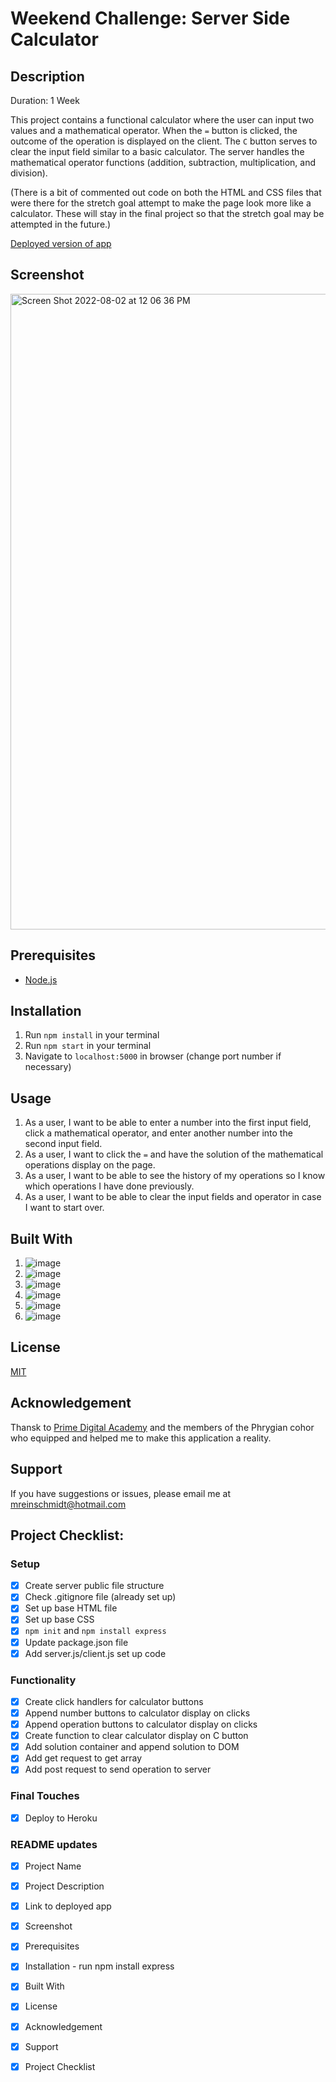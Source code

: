 # Weekend Challenge: Server Side Calculator

## Description

Duration: 1 Week

This project contains a functional calculator where the user can input two values and a mathematical operator. 
When the `=` button is clicked, the outcome of the operation is displayed on the client. 
The `C` button serves to clear the input field similar to a basic calculator. 
The server handles the mathematical operator functions (addition, subtraction, multiplication, and division).

(There is a bit of commented out code on both the HTML and CSS files that were there for the stretch goal attempt to make the page look more like a calculator. 
These will stay in the final project so that the stretch goal may be attempted in the future.)

[Deployed version of app](https://tranquil-dusk-79729.herokuapp.com/)

## Screenshot

<img width="1017" alt="Screen Shot 2022-08-02 at 12 06 36 PM" src="https://user-images.githubusercontent.com/98852538/182434507-284940bd-a517-4b54-8e96-b20e54363915.png">

## Prerequisites

- [Node.js](https://nodejs.org/en/)

## Installation

1. Run `npm install` in your terminal
2. Run `npm start` in your terminal
3. Navigate to `localhost:5000` in browser (change port number if necessary)

## Usage

1. As a user, I want to be able to enter a number into the first input field, click a mathematical operator, and enter another number into the second input field. 
2. As a user, I want to click the `=` and have the solution of the mathematical operations display on the page.
3. As a user, I want to be able to see the history of my operations so I know which operations I have done previously.
4. As a user, I want to be able to clear the input fields and operator in case I want to start over. 


## Built With

1. ![image](https://img.shields.io/badge/HTML5-E34F26?style=for-the-badge&logo=html5&logoColor=white)
2. ![image](https://img.shields.io/badge/CSS3-1572B6?style=for-the-badge&logo=css3&logoColor=white)
3. ![image](https://img.shields.io/badge/JavaScript-323330?style=for-the-badge&logo=javascript&logoColor=F7DF1E)
4. ![image](https://img.shields.io/badge/jQuery-0769AD?style=for-the-badge&logo=jquery&logoColor=white)
5. ![image](https://img.shields.io/badge/Node.js-339933?style=for-the-badge&logo=nodedotjs&logoColor=white)
6. ![image](https://img.shields.io/badge/Express.js-000000?style=for-the-badge&logo=express&logoColor=white)

## License

[MIT](https://choosealicense.com/licenses/mit/)

## Acknowledgement 

Thansk to [Prime Digital Academy](https://www.primeacademy.io/) and the members of the Phrygian cohor
who equipped and helped me to make this application a reality. 

## Support 

If you have suggestions or issues, please email me at [mreinschmidt@hotmail.com](mailto:mreinschmidt@hotmail.com)

## Project Checklist: 

### Setup
- [X] Create server public file structure
- [X] Check .gitignore file (already set up)
- [X] Set up base HTML file
- [X] Set up base CSS
- [X] `npm init` and `npm install express`
- [X] Update package.json file
- [X] Add server.js/client.js set up code

### Functionality
- [X] Create click handlers for calculator buttons
- [X] Append number buttons to calculator display on clicks
- [X] Append operation buttons to calculator display on clicks
- [X] Create function to clear calculator display on C button
- [X] Add solution container and append solution to DOM
- [X] Add get request to get array
- [X] Add post request to send operation to server

### Final Touches
- [X] Deploy to Heroku

### README updates
- [X] Project Name
- [X] Project Description
- [X] Link to deployed app
- [X] Screenshot
- [X] Prerequisites
- [X] Installation - run npm install express
- [X] Built With
- [X] License
- [X] Acknowledgement
- [X] Support
- [X] Project Checklist

